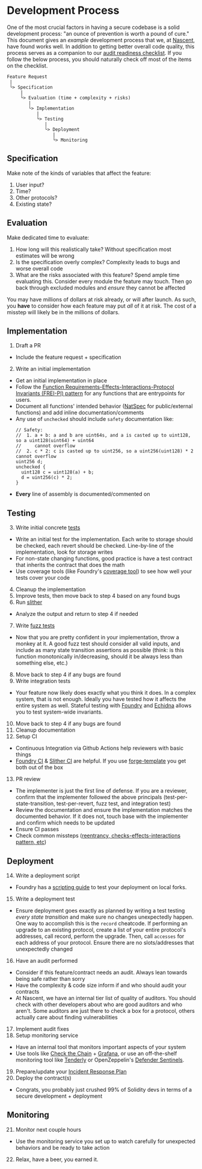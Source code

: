 # Development Process
One of the most crucial factors in having a secure codebase is a solid development process: "an ounce of prevention is worth a pound of cure." This document gives an *example* development process that we, at [Nascent](https://www.nascent.xyz), have found works well. In addition to getting better overall code quality, this process serves as a companion to our [audit readiness checklist](audit-readiness-checklist.md). If you follow the below process, you should naturally check off most of the items on the checklist.

```
Feature Request
 |
 └> Specification
     |
     └> Evaluation (time + complexity + risks)
        |
        └> Implementation
           |
           └> Testing
              |
              └> Deployment
                 |
                 └> Monitoring
```
## Specification
Make note of the kinds of variables that affect the feature:
1. User input?
2. Time?
3. Other protocols?
4. Existing state?

## Evaluation
Make dedicated time to evaluate:
1. How long will this realistically take? Without specification most estimates will be wrong
2. Is the specification overly complex? Complexity leads to bugs and worse overall code
3. What are the risks associated with this feature? Spend ample time evaluating this. Consider every module the feature may touch. Then go back through excluded modules and *ensure* they cannot be affected

You may have millions of dollars at risk already, or will after launch. As such, you **have** to consider how each feature may put *all* of it at risk. The cost of a misstep will likely be in the millions of dollars.
## Implementation
1. Draft a PR
  - Include the feature request + specification
2. Write an initial implementation
  - Get an initial implementation in place
  - Follow the [Function Requirements-Effects-Interactions-Protocol Invariants (FREI-PI) pattern](https://www.nascent.xyz/idea/youre-writing-require-statements-wrong) for any functions that are entrypoints for users.
  - Document all functions' intended behavior ([NatSpec](https://docs.soliditylang.org/en/develop/natspec-format.html) for public/external functions) and add inline documentation/comments
  - Any use of `unchecked` should include `safety` documentation like:
    ```solidity
    // Safety:
    //  1. a + b: a and b are uint64s, and a is casted up to uint128, so a uint128(uint64) + uint64
    //     cannot overflow
    //  2. c * 2: c is casted up to uint256, so a uint256(uint128) * 2 cannot overflow
    uint256 d;
    unchecked {
      uint128 c = uint128(a) + b;
      d = uint256(c) * 2;
    }
    ```
  - **Every** line of assembly is documented/commented on

## Testing

3. Write initial concrete [tests](https://book.getfoundry.sh/forge/tests.html)
  - Write an initial test for the implementation. Each write to storage should be checked, each revert should be checked. Line-by-line of the implementation, look for storage writes
  - For non-state changing functions, good practice is have a test contract that inherits the contract that does the math
  - Use coverage tools (like Foundry's [coverage tool](https://github.com/foundry-rs/foundry/pull/1576)) to see how well your tests cover your code
4. Cleanup the implementation
5. Improve tests, then move back to step 4 based on any found bugs
6. Run [slither](https://github.com/crytic/slither)
  - Analyze the output and return to step 4 if needed
7. Write [fuzz tests](https://book.getfoundry.sh/forge/fuzz-testing.html)
  - Now that you are pretty confident in your implementation, throw a monkey at it. A good fuzz test should consider all valid inputs, and include as many state transition assertions as possible (think: is this function monotonically in/decreasing, should it be always less than something else,  etc.)
8. Move back to step 4 if any bugs are found
9. Write integration tests
  - Your feature now likely does exactly what you think it does. In a complex system, that is not enough. Ideally you have tested how it affects the entire system as well. Stateful testing with [Foundry](https://github.com/foundry-rs/foundry) and [Echidna](https://github.com/crytic/echidna) allows you to test system-wide invariants.
10. Move back to step 4 if any bugs are found
11. Cleanup documentation
12. Setup CI
  - Continuous Integration via Github Actions help reviewers with basic things
  - [Foundry CI](https://github.com/foundry-rs/foundry-toolchain) & [Slither CI](https://github.com/foundry-rs/forge-template/blob/36f0bf7cbc953f071027a1c1783e7e5c7d9613ed/.github/workflows/lint.yml) are helpful. If you use [forge-template](https://github.com/foundry-rs/forge-template) you get both out of the box
13. PR review
  - The implementer is just the first line of defense. If you are a reviewer, confirm that the implementer followed the above principals (test-per-state-transition, test-per-revert, fuzz test, and integration test)
  - Review the documentation and ensure the implementation matches the documented behavior. If it does not, touch base with the implementer and confirm which needs to be updated
  - Ensure CI passes
  - Check common missteps ([reentrancy, checks-effects-interactions pattern, etc](https://docs.soliditylang.org/en/latest/security-considerations.html#pitfalls))


## Deployment
14. Write a deployment script
  - Foundry has a [scripting guide](https://book.getfoundry.sh/tutorials/solidity-scripting) to test your deployment on local forks.
15. Write a deployment test
  - Ensure deployment goes exactly as planned by writing a test testing *every state transition* and make sure no changes unexpectedly happen. One way to accomplish this is the `record` cheatcode. If performing an upgrade to an existing protocol, create a list of your entire protocol's addresses, call record, perform the upgrade. Then, call `accesses` for each address of your protocol. Ensure there are no slots/addresses that unexpectedly changed
16. Have an audit performed
  - Consider if this feature/contract needs an audit. Always lean towards being safe rather than sorry
  - Have the complexity & code size inform if and who should audit your contracts
  - At Nascent, we have an internal tier list of quality of auditors. You should check with other developers about who are good auditors and who aren't. Some auditors are just there to check a box for a protocol, others actually care about finding vulnerabilities
17. Implement audit fixes
18. Setup monitoring service
  - Have an internal tool that monitors important aspects of your system
  - Use tools like [Check the Chain](https://github.com/checkthechain/checkthechain) + [Grafana](https://grafana.com/), or use an off-the-shelf monitoring tool like [Tenderly](https://tenderly.co/alerting) or OpenZeppelin's [Defender Sentinels](https://www.openzeppelin.com/defender).
19. Prepare/update your [Incident Response Plan](incident-response-plan-template.md)
20. Deploy the contract(s)
  - Congrats, you probably just crushed 99% of Solidity devs in terms of a secure development + deployment

## Monitoring
21. Monitor next couple hours
  - Use the monitoring service you set up to watch carefully for unexpected behaviors and be ready to take action
22. Relax, have a beer, you earned it.
